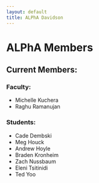 ```yaml
---
layout: default
title: ALPhA Davidson
---
```


# ALPhA Members

## Current Members:
### Faculty:
 * Michelle Kuchera
 * Raghu Ramanujan
### Students:
 * Cade Dembski
 * Meg Houck
 * Andrew Hoyle
 * Braden Kronheim
 * Zach Nussbaum
 * Eleni Tsitinidi
 * Ted Yoo
